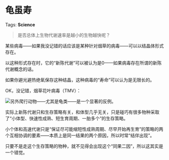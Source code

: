 # 龟虽寿

Tags: **Science**

> 是否总体上生物代谢速率是越小的生物越快呢？



某些病毒——如果我没记错的话应该是某种针对烟草的病毒——可以以结晶体形式存在。

以这种形式存在时，它的“新陈代谢”可以被认为是0——如果病毒存在所谓的新陈代谢概念的话。

如果你避光避热绝氧保存这种结晶，这种病毒的“寿命”可以认为是无限长的。

  


OK，没记错，烟草花叶病毒（TMV）：

![](https://pica.zhimg.com/50/v2-dd25784b995582215155f87f2c312faf_720w.jpg?source=2c26e567)另外爬行动物——尤其是龟类——是一个显著的反例。

  


实际上新陈代谢只和生存策略有关，和体型几乎无关，只是碰巧有很多物种采取了“小体型、快速性成熟、短生育周期、一胎多个”的生存策略。

小个体和高速代谢只是“保证尽可能缩短性成熟周期、尽早开始再生育”的策略的两个互相协调的要素——本质上是同一结果的两个原因，所以时常“结伴出现”。

只要不是走这个生存策略的物种，就不见得会出现这个“同果二因”，所以这其实是一个错觉。



